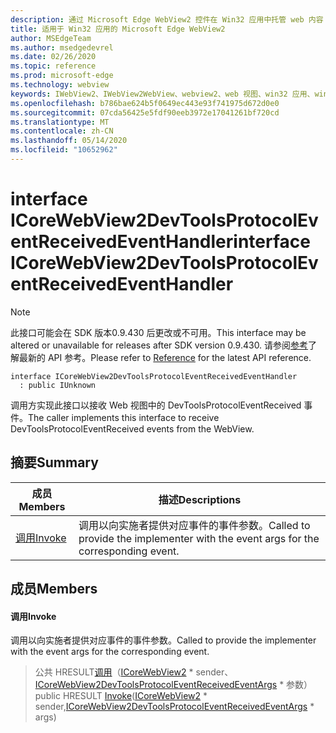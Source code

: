 ```yaml
---
description: 通过 Microsoft Edge WebView2 控件在 Win32 应用中托管 web 内容
title: 适用于 Win32 应用的 Microsoft Edge WebView2
author: MSEdgeTeam
ms.author: msedgedevrel
ms.date: 02/26/2020
ms.topic: reference
ms.prod: microsoft-edge
ms.technology: webview
keywords: IWebView2、IWebView2WebView、webview2、web 视图、win32 应用、win32、edge、ICoreWebView2、ICoreWebView2Host、浏览器控件、边缘 html
ms.openlocfilehash: b786bae624b5f0649ec443e93f741975d672d0e0
ms.sourcegitcommit: 07cda56425e5fdf90eeb3972e17041261bf720cd
ms.translationtype: MT
ms.contentlocale: zh-CN
ms.lasthandoff: 05/14/2020
ms.locfileid: "10652962"
---
```

# <span data-ttu-id="d60d0-104">interface ICoreWebView2DevToolsProtocolEventReceivedEventHandler</span><span class="sxs-lookup"><span data-stu-id="d60d0-104">interface ICoreWebView2DevToolsProtocolEventReceivedEventHandler</span></span> 

> [!NOTE]
> <span data-ttu-id="d60d0-105">此接口可能会在 SDK 版本0.9.430 后更改或不可用。</span><span class="sxs-lookup"><span data-stu-id="d60d0-105">This interface may be altered or unavailable for releases after SDK version 0.9.430.</span></span> <span data-ttu-id="d60d0-106">请参阅[参考](../../../webview2-api-reference.md)了解最新的 API 参考。</span><span class="sxs-lookup"><span data-stu-id="d60d0-106">Please refer to [Reference](../../../webview2-api-reference.md) for the latest API reference.</span></span>

```
interface ICoreWebView2DevToolsProtocolEventReceivedEventHandler
  : public IUnknown
```

<span data-ttu-id="d60d0-107">调用方实现此接口以接收 Web 视图中的 DevToolsProtocolEventReceived 事件。</span><span class="sxs-lookup"><span data-stu-id="d60d0-107">The caller implements this interface to receive DevToolsProtocolEventReceived events from the WebView.</span></span>

## <span data-ttu-id="d60d0-108">摘要</span><span class="sxs-lookup"><span data-stu-id="d60d0-108">Summary</span></span>

 <span data-ttu-id="d60d0-109">成员</span><span class="sxs-lookup"><span data-stu-id="d60d0-109">Members</span></span>                        | <span data-ttu-id="d60d0-110">描述</span><span class="sxs-lookup"><span data-stu-id="d60d0-110">Descriptions</span></span>
--------------------------------|---------------------------------------------
[<span data-ttu-id="d60d0-111">调用</span><span class="sxs-lookup"><span data-stu-id="d60d0-111">Invoke</span></span>](#invoke) | <span data-ttu-id="d60d0-112">调用以向实施者提供对应事件的事件参数。</span><span class="sxs-lookup"><span data-stu-id="d60d0-112">Called to provide the implementer with the event args for the corresponding event.</span></span>

## <span data-ttu-id="d60d0-113">成员</span><span class="sxs-lookup"><span data-stu-id="d60d0-113">Members</span></span>

#### <span data-ttu-id="d60d0-114">调用</span><span class="sxs-lookup"><span data-stu-id="d60d0-114">Invoke</span></span> 

<span data-ttu-id="d60d0-115">调用以向实施者提供对应事件的事件参数。</span><span class="sxs-lookup"><span data-stu-id="d60d0-115">Called to provide the implementer with the event args for the corresponding event.</span></span>

> <span data-ttu-id="d60d0-116">公共 HRESULT[调用](#invoke)（[ICoreWebView2](ICoreWebView2.md) \* sender、[ICoreWebView2DevToolsProtocolEventReceivedEventArgs](ICoreWebView2DevToolsProtocolEventReceivedEventArgs.md) \* 参数）</span><span class="sxs-lookup"><span data-stu-id="d60d0-116">public HRESULT [Invoke](#invoke)([ICoreWebView2](ICoreWebView2.md) \* sender,[ICoreWebView2DevToolsProtocolEventReceivedEventArgs](ICoreWebView2DevToolsProtocolEventReceivedEventArgs.md) \* args)</span></span>

